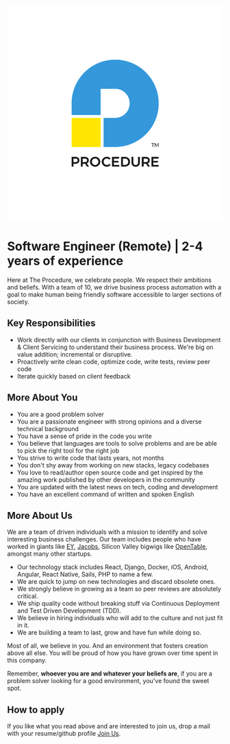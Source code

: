 ![Procedure][logo]

# Software Engineer (Remote) | 2-4 years of experience

Here at The Procedure, we celebrate people. We respect their ambitions and beliefs. With a team of 10, we drive business process automation with a goal to make human being friendly software accessible to larger sections of society.

## Key Responsibilities
* Work directly with our clients in conjunction with Business Development & Client Servicing to understand their business process. We're big on value addition; incremental or disruptive.
* Proactively write clean code, optimize code, write tests, review peer code
* Iterate quickly based on client feedback

## More About You
* You are a good problem solver
* You are a passionate engineer with strong opinions and a diverse technical background
* You have a sense of pride in the code you write
* You believe that languages are tools to solve problems and are be able to pick the right tool for the right job
* You strive to write code that lasts years, not months
* You don't shy away from working on new stacks, legacy codebases
* You love to read/author open source code and get inspired by the amazing work published by other developers in the community
* You are updated with the latest news on tech, coding and development
* You have an excellent command of written and spoken English

## More About Us
We are a team of driven individuals with a mission to identify and solve interesting business challenges. Our team includes people who have worked in giants like [EY][EY-website], [Jacobs][jacobs-website], Silicon Valley bigwigs like [OpenTable][OT-website], amongst many other startups.

* Our technology stack includes React, Django, Docker, iOS, Android, Angular, React Native, Sails, PHP to name a few.
* We are quick to jump on new technologies and discard obsolete ones.
* We strongly believe in growing as a team so peer reviews are absolutely critical. 
* We ship quality code without breaking stuff via Continuous Deployment and Test Driven Development (TDD).
* We believe in hiring individuals who will add to the culture and not just fit in it.
* We are building a team to last, grow and have fun while doing so.

Most of all, we believe in you. And an environment that fosters creation above all else. You will be proud of how you have grown over time spent in this company.

Remember, __whoever you are and whatever your beliefs are__, if you are a problem solver looking for a good environment, you've found the sweet spot.

## How to apply
If you like what you read above and are interested to join us, drop a mail with your resume/github profile [Join Us][mail-address]. 


[mail-address]: mailto:join-us@theprocedure.in
[logo]: logo.png "Procedure"
[EY-website]: http://www.ey.com/
[OT-website]: http://www.opentable.com/
[jacobs-website]: http://www.jacobs.com/
